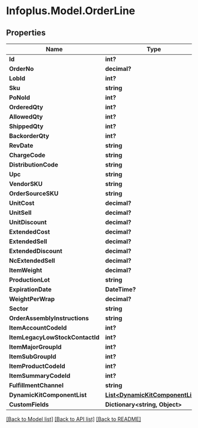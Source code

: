 # Infoplus.Model.OrderLine
## Properties

Name | Type | Description | Notes
------------ | ------------- | ------------- | -------------
**Id** | **int?** |  | [optional] 
**OrderNo** | **decimal?** |  | 
**LobId** | **int?** |  | 
**Sku** | **string** |  | 
**PoNoId** | **int?** |  | [optional] 
**OrderedQty** | **int?** |  | [optional] 
**AllowedQty** | **int?** |  | [optional] 
**ShippedQty** | **int?** |  | [optional] 
**BackorderQty** | **int?** |  | [optional] 
**RevDate** | **string** |  | [optional] 
**ChargeCode** | **string** |  | [optional] 
**DistributionCode** | **string** |  | [optional] 
**Upc** | **string** |  | [optional] 
**VendorSKU** | **string** |  | [optional] 
**OrderSourceSKU** | **string** |  | [optional] 
**UnitCost** | **decimal?** |  | [optional] 
**UnitSell** | **decimal?** |  | [optional] 
**UnitDiscount** | **decimal?** |  | [optional] 
**ExtendedCost** | **decimal?** |  | [optional] 
**ExtendedSell** | **decimal?** |  | [optional] 
**ExtendedDiscount** | **decimal?** |  | [optional] 
**NcExtendedSell** | **decimal?** |  | [optional] 
**ItemWeight** | **decimal?** |  | [optional] 
**ProductionLot** | **string** |  | [optional] 
**ExpirationDate** | **DateTime?** |  | [optional] 
**WeightPerWrap** | **decimal?** |  | [optional] 
**Sector** | **string** |  | [optional] 
**OrderAssemblyInstructions** | **string** |  | [optional] 
**ItemAccountCodeId** | **int?** |  | 
**ItemLegacyLowStockContactId** | **int?** |  | 
**ItemMajorGroupId** | **int?** |  | 
**ItemSubGroupId** | **int?** |  | 
**ItemProductCodeId** | **int?** |  | [optional] 
**ItemSummaryCodeId** | **int?** |  | 
**FulfillmentChannel** | **string** |  | 
**DynamicKitComponentList** | [**List&lt;DynamicKitComponentLine&gt;**](DynamicKitComponentLine.md) |  | [optional] 
**CustomFields** | **Dictionary&lt;string, Object&gt;** |  | [optional] 

[[Back to Model list]](../README.md#documentation-for-models) [[Back to API list]](../README.md#documentation-for-api-endpoints) [[Back to README]](../README.md)

